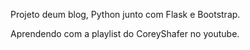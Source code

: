 
Projeto deum blog, Python junto com Flask e Bootstrap.

Aprendendo com a playlist do CoreyShafer no youtube.


